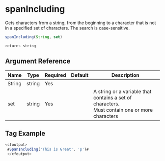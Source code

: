 # spanIncluding

Gets characters from a string, from the beginning to a
 character that is not in a specified set of characters. The
 search is case-sensitive.

```javascript
spanIncluding(String, set)
```

```javascript
returns string
```

## Argument Reference

| Name | Type | Required | Default | Description |
| --- | --- | --- | --- | --- |
| String | string | Yes |  |  |
| set | string | Yes |  | A string or a variable that contains a set of characters.<br /> Must contain one or more characters |

## Tag Example

```javascript
<cfoutput> 
 #SpanIncluding('This is Great', 'p')# 
 </cfoutput>
```
